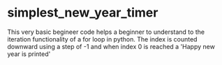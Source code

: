# simplest_new_year_timer
This very basic begineer code helps a beginner to understand to the iteration functionality of a for loop in python. The index is counted downward using a step of -1 and when index 0 is reached a 'Happy new year is printed'
